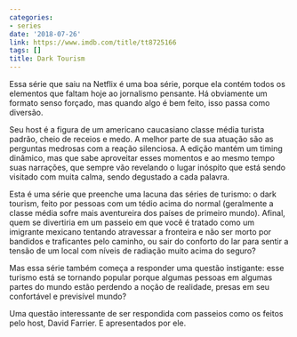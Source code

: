 ```yaml
---
categories:
- series
date: '2018-07-26'
link: https://www.imdb.com/title/tt8725166
tags: []
title: Dark Tourism
---
```


Essa série que saiu na Netflix é uma boa série, porque ela contém todos os elementos que faltam hoje ao jornalismo pensante. Há obviamente um formato senso forçado, mas quando algo é bem feito, isso passa como diversão.

Seu host é a figura de um americano caucasiano classe média turista padrão, cheio de receios e medo. A melhor parte de sua atuação são as perguntas medrosas com a reação silenciosa. A edição mantém um timing dinâmico, mas que sabe aproveitar esses momentos e ao mesmo tempo suas narrações, que sempre vão revelando o lugar inóspito que está sendo visitado com muita calma, sendo degustado a cada palavra.

Esta é uma série que preenche uma lacuna das séries de turismo: o dark tourism, feito por pessoas com um tédio acima do normal (geralmente a classe média sofre mais aventureira dos países de primeiro mundo). Afinal, quem se divertiria em um passeio em que você é tratado como um imigrante mexicano tentando atravessar a fronteira e não ser morto por bandidos e traficantes pelo caminho, ou sair do conforto do lar para sentir a tensão de um local com níveis de radiação muito acima do seguro?

Mas essa série também começa a responder uma questão instigante: esse turismo está se tornando popular porque algumas pessoas em algumas partes do mundo estão perdendo a noção de realidade, presas em seu confortável e previsível mundo?

Uma questão interessante de ser respondida com passeios como os feitos pelo host, David Farrier. E apresentados por ele.